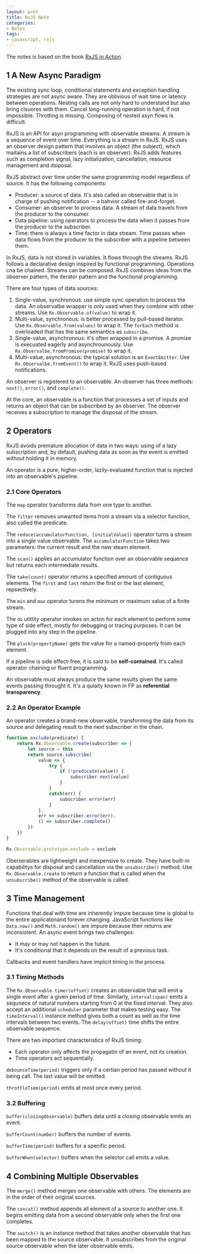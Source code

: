 ```yaml
---
layout: post
title: RxJS Note
categories:
- Notes
tags:
- javascript, rxjs
---
```


The notes is based on the book [RxJS in Action](https://www.manning.com/books/rxjs-in-action).

## 1 A New Async Paradigm

The existing sync loop, conditional statements and exception handling strategies are not async aware. They are oblivious of wait time or latency between operations. Nesting calls are not only hard to understand but also bring clsuores with them. Cancel long-running operation is hard, if not impossible. Throtting is missing. Composing of nested asyn flows is difficult.

RxJS is an API for asyn programming with observable streams. A stream is a sequence of event over time. Everything is a stream in RxJS. RxJS uses an observer design pattern that involves an object (the subject), which maitains a list of subscribers (each is an observer). RxJS adds features such as completion signal, lazy initialization, cancellation, resource management and dsiposal.

RxJS abstract over time under the same programming model regardless of source. It has the following components:

* Producer: a source of data. It's also called an observable that is in charge of pushing notification -- a bahvior called fire-and-forget.
* Consumer: an observer to process data. A stream of data travels from the producer to the consumer.
* Data pipeline: using operators to process the data when it passes from the producer to the subscriber.
* Time: there is always a time factor in data stream. Time passes when data flows from the producer to the subscriber with a pipeline between them.

In RxJS, data is not stored in variables. It flows through the streams. RxJS follows a declarative design inspired by functional programming. Operations cna be chained. Streams can be composed. RxJS combines ideas from the observer pattern, the iterator pattern and the functional programming.

There are four types of data sources:

1. Single-value, synchronous: use simple sync operation to process the data. An observalbe wrapper is only used when they combine with other streams. Use `Rx.Observable.of(value)` to wrap it.
2. Multi-value, synchronous: is better processed by pull-based iterator. Use `Rx.Observable.from(values)` to wrap it. The `forEach` method is overloaded that has the same semantics as `subscribe`.
3. Single-value, asynchronous: it's often wrapped in a promise. A promise is execuated eagerly and asynchrounously. Use `Rx.Observalbe.fromPromise(promise)` to wrap it.
4. Multi-value, asynchronous: the typical solution is an `EventEmitter`. Use `Rx.Observalbe.fromEvent()` to wrap it. RxJS uses push-based notifications.

An observer is registered to an observable. An observer has three methods: `next()`, `error()`, and `complete()`.

 At the core, an observable is a function that processes a set of inputs and returns an object that can be subscribed by an observer. The observer receives a subscription to manage the disposal of the stream.

## 2 Operators
RxJS avoids premature allocation of data in two ways: using of a lazy subscription and, by default, pushing data as soon as the event is emitted without holding it in memory.

An operator is a pure, higher-order, lazily-evaluated function that is injected into an observable's pipeline.

### 2.1 Core Operators
The `map` operator transforms data from one type to another.

The `filter` removes unwanted items from a stream via a selector function, also called the predicate.

The `reduce(accumulatorFunction, [initialValue])` operator turns a stream into a single value observable. The `accumulatorFunction` takes two parameters: the current result and the new steam element.

The `scan()` applies an accumulator function over an observable sequence but returns each intermediate results.

The `take(count)` operator returns a specified amount of contiguous elements. The `first` and `last` return the first or the last element, repsectively.

The `min` and `max` operator turens the minimum or maximum value of a finite stream.

The `do` utitlity operator invokes an acton for each element to perform some type of side effect, mostly for debugging or tracing purposes. It can be plugged into any step in the pipeline.

The `pluck(propertyName)` gets the value for a named-property from each element.

If a pipeline is side effect-free, it is said to be **self-contained**. It's called operator chaining or fluent programming.

An observable must always produce the same results given the same events passing throught it. It's a qulaity known in FP as **referential transparency**.

### 2.2 An Operator Example
An operator creates a brand-new observable, transforming the data from its source and delegating result to the next subscriber in the chain.

```javascript
function exclude(predicate) {
    return Rx.Observable.create(subscriber => {
        let source = this
        return source.subscribe(
            value => {
                try {
                    if (!predicate(value)) {
                        subscriber.next(value)
                    }
                }
                catch(err) {
                    subscriber.error(err)
                }
            },
            err => subscriber.error(err),
            () => subscriber.complete()
        })
    })
}

Rx.Observable.prototype.exclude = exclude
```

Oberserables are lightweight and inexpensive to create. They have built-in capabilitys for disposal and cancellation via the `unsubscribe()` method. Use `Rx.Observable.create` to return a function that is called when the `unsubscribe()` method of the observable is called.

## 3 Time Management
Functions that deal with time are inherently impure because time is global to the entire applicatonand forever changing. JavaScript functions like `Data.now()` and `Math.random()` are impure because their returns are inconsistent. An async event brings two challenges:
* It may or may not happen in the future.
* It's conditional that it depends on the result of a previous task.

Callbacks and event handlers have implicit timing in the process.

### 3.1 Timing Methods
The `Rx.Observable.timer(offset)` creates an observable that will emit a single event after a given period of time. Similarly, `interval(span)` emits a sequnece of natural numbers starting from 0 at the fixed interval. They also accept an additional `scheduler` parameter that makes testing easy. The `timeInterval()` instance method gives both a count as well as the time intervals between two events. The `delay(offset)` time shifts the entire observable sequence.

There are two important characteristics of RxJS timing:
* Each operator only affects the propagatin of an event, not its creation.
* Time operators act sequentially.

`debounceTime(period)` triggers only if a certian period has passed without it being call. The last value will be emitted.

`throttleTiem(period)` emits at most once every period.

### 3.2 Buffering
`buffer(closingObservable)` buffers data until a closing observable emits an event.

`bufferCount(number)` buffers the number of events.

`bufferTime(period)` buffers for a specific period.

`bufferWhen(selector)` buffers when the selector call emits a value.

## 4 Combining Multiple Observables

The `merge()` method merges one observable with others. The elements are in the order of their original sources.

The `concat()` method appends all element of a source to another one. It begins emitting data from a second observable only when the first one completes.

The `switch()` is an instance method that takes another observable that has been mapped to the source observable. It unsubscribes from the original source observable when the later observable emits.

